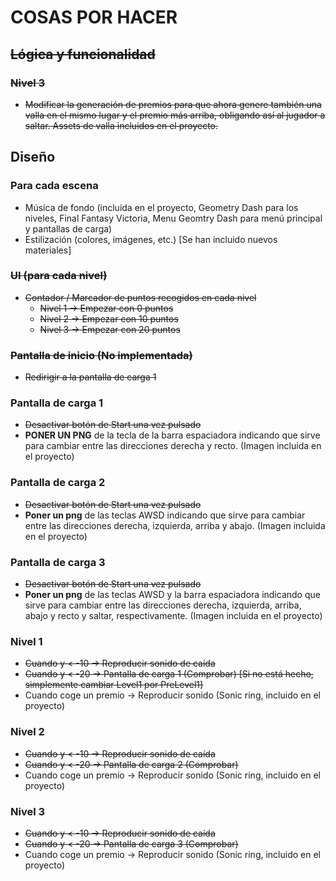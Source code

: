# COSAS POR HACER

## ~~Lógica y funcionalidad~~

### ~~Nivel 3~~

- ~~Modificar la generación de premios para que ahora genere también una valla en el mismo lugar y el premio más arriba, obligando así al jugador a saltar. Assets de valla incluidos en el proyecto.~~

## Diseño

### Para cada escena

- Música de fondo (incluida en el proyecto, Geometry Dash para los niveles, Final Fantasy Victoria, Menu Geomtry Dash para menú principal y pantallas de carga)
- Estilización (colores, imágenes, etc.) [Se han incluido nuevos materiales]

### ~~UI (para cada nivel)~~

- ~~Contador / Marcador de puntos recogidos en cada nivel~~
  - ~~Nivel 1 -> Empezar con 0 puntos~~
  - ~~Nivel 2 -> Empezar con 10 puntos~~
  - ~~Nivel 3 -> Empezar con 20 puntos~~

### ~~Pantalla de inicio (No implementada)~~

- ~~Redirigir a la pantalla de carga 1~~

### Pantalla de carga 1

- ~~Desactivar botón de Start una vez pulsado~~
- **PONER UN PNG** de la tecla de la barra espaciadora indicando que sirve para cambiar entre las direcciones derecha y recto. (Imagen incluida en el proyecto)

### Pantalla de carga 2

- ~~Desactivar botón de Start una vez pulsado~~
- **Poner un png** de las teclas AWSD indicando que sirve para cambiar entre las direcciones derecha, izquierda, arriba y abajo. (Imagen incluida en el proyecto)

### Pantalla de carga 3

- ~~Desactivar botón de Start una vez pulsado~~
- **Poner un png** de las teclas AWSD y la barra espaciadora indicando que sirve para cambiar entre las direcciones derecha, izquierda, arriba, abajo y recto y saltar, respectivamente. (Imagen incluida en el proyecto)

### Nivel 1

- ~~Cuando y < -10 -> Reproducir sonido de caída~~
- ~~Cuando y < -20 -> Pantalla de carga 1 (Comprobar) [Si no está hecho, simplemente cambiar Level1 por PreLevel1]~~
- Cuando coge un premio -> Reproducir sonido (Sonic ring, incluido en el proyecto)

### Nivel 2

- ~~Cuando y < -10 -> Reproducir sonido de caída~~
- ~~Cuando y < -20 -> Pantalla de carga 2 (Comprobar)~~
- Cuando coge un premio -> Reproducir sonido (Sonic ring, incluido en el proyecto)

### Nivel 3

- ~~Cuando y < -10 -> Reproducir sonido de caída~~
- ~~Cuando y < -20 -> Pantalla de carga 3 (Comprobar)~~
- Cuando coge un premio -> Reproducir sonido (Sonic ring, incluido en el proyecto)
